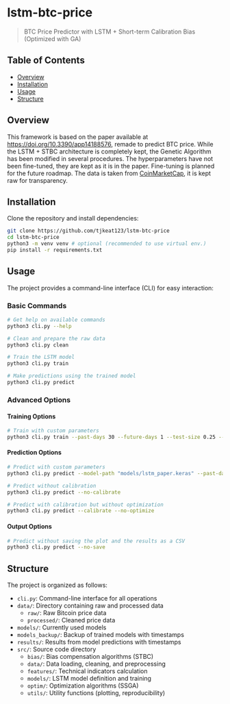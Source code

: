 # lstm-btc-price
> BTC Price Predictor with LSTM + Short-term Calibration Bias (Optimized with GA)

## Table of Contents
- [Overview](#overview)
- [Installation](#installation)
- [Usage](#usage)
- [Structure](#structure)

## Overview
This framework is based on the paper available at https://doi.org/10.3390/app14188576, remade to predict BTC price. While the LSTM + STBC architecture is completely kept, the Genetic Algorithm has been modified in several procedures. The hyperparameters have not been fine-tuned, they are kept as it is in the paper. Fine-tuning is planned for the future roadmap. The data is taken from [CoinMarketCap](https://coinmarketcap.com/), it is kept raw for transparency.

## Installation
Clone the repository and install dependencies:

```bash
git clone https://github.com/tjkeat123/lstm-btc-price
cd lstm-btc-price
python3 -m venv venv # optional (recommended to use virtual env.)
pip install -r requirements.txt
```

## Usage

The project provides a command-line interface (CLI) for easy interaction:

### Basic Commands

```bash
# Get help on available commands
python3 cli.py --help

# Clean and prepare the raw data
python3 cli.py clean

# Train the LSTM model
python3 cli.py train

# Make predictions using the trained model
python3 cli.py predict
```

### Advanced Options

#### Training Options

```bash
# Train with custom parameters
python3 cli.py train --past-days 30 --future-days 1 --test-size 0.25 --epochs 50 --batch-size 64
```

#### Prediction Options

```bash
# Predict with custom parameters
python3 cli.py predict --model-path "models/lstm_paper.keras" --past-days 20 --calibrate --optimize --pop-size 150 --generations 25

# Predict without calibration
python3 cli.py predict --no-calibrate

# Predict with calibration but without optimization
python3 cli.py predict --calibrate --no-optimize
```

#### Output Options

```bash
# Predict without saving the plot and the results as a CSV 
python3 cli.py predict --no-save
```

## Structure

The project is organized as follows:

- `cli.py`: Command-line interface for all operations
- `data/`: Directory containing raw and processed data
  - `raw/`: Raw Bitcoin price data
  - `processed/`: Cleaned price data
- `models/`: Currently used models
- `models_backup/`: Backup of trained models with timestamps
- `results/`: Results from model predictions with timestamps
- `src/`: Source code directory
  - `bias/`: Bias compensation algorithms (STBC)
  - `data/`: Data loading, cleaning, and preprocessing
  - `features/`: Technical indicators calculation
  - `models/`: LSTM model definition and training
  - `optim/`: Optimization algorithms (SSGA)
  - `utils/`: Utility functions (plotting, reproducibility)